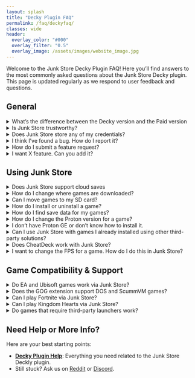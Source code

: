 ```yaml
---
layout: splash
title: "Decky Plugin FAQ"
permalink: /faq/deckyfaq/
classes: wide
header:
  overlay_color: "#000"
  overlay_filter: "0.5"
  overlay_image: /assets/images/website_image.jpg
---
```

<div class="spacer mt-4"></div>

Welcome to the Junk Store Decky Plugin FAQ! Here you’ll find answers to the most commonly asked questions about the Junk Store Decky plugin. This page is updated regularly as we respond to user feedback and questions.

<h2>General</h2>



<details class="faq-box">
  <summary>What’s the difference between the Decky version and the Paid version</summary>
  <p></p>
    The Decky version is free and open source, designed to run via the Decky Loader. The Paid version includes extra convenience features and doesn't require Decky to run.
    <br>
    <br>
    For more infomation, see our <a href="{{ '/learnmore/' | relative_url }}">Junk Store 2.0 Learn More Page</a>
</details>

<details class="faq-box">
  <summary>Is Junk Store trustworthy?</summary>
    <p></p>
    Yes. Junk Store is developed by a cybersecurity expert and white-hat professional. You can verify our lead developer’s credentials on <a href="https://www.linkedin.com/in/eben-bruyns/" target="_blank">LinkedIn</a>.
  <br>
  <br>
    We take user privacy and security seriously — nothing is stored, tracked, or transmitted beyond what is absolutely required for Junk Store to function properly.
</details>

<details class="faq-box">
  <summary>Does Junk Store store any of my credentials?</summary>
  <p></p>
    No. Junk Store does not store any of your credentials. This works the same way as in the open-source Decky Plugin version of Junk Store.
  <br>
  <br>
    All authentication is handled via OAuth tokens. The only token managed directly by Junk Store is the Junk Store token. Other tokens are managed by external tools: Legendary (Epic) & lgogdownloader (Gog).
</details>

<details class="faq-box">
  <summary>I think I've found a bug. How do I report it?</summary>
  <p></p>
    We really appreciate bug reports! Like you, we want Junk Store to just work—so if you come across a bug, please let us know. If we don’t know about it, we can’t fix it.
  <br>
  <br>
    <strong>Submit bugs on GitHub so we can track them properly:</strong><br>
    <a href="https://github.com/ebenbruyns/junkstore/issues/new/choose" target="_blank" rel="noopener">Submit a bug report</a>
  <br>
  <br>
    You’ll need a GitHub account to submit an issue. It’s free to create one if you don’t already have it.
  <br>
  <br>
    <strong>Note:</strong> Bug reports aren’t support tickets. If you need help or aren’t sure if it’s a bug, please ask in our <a href="https://discord.gg/6mRUhR6Teh" target="_blank" rel="noopener">Discord server</a> first.
</details>

<details class="faq-box">
  <summary>How do I submit a feature request?</summary>
 <p></p>
  We prefer feature requests via GitHub where they can be tracked:<br>
  <a href="https://github.com/ebenbruyns/junkstore/issues/new/choose" target="_blank" rel="noopener noreferrer">Submit a feature request</a>
</details>

<details class="faq-box">
  <summary>I want X feature. Can you add it?</summary>
<p></p>
  There are a few ways to request features:
<ol>
  <li>Submit a pull request if you know how to code.</li>
  <li>Offer a bounty and pay a developer to implement it.</li>
</ol>
</details>

<h2>Using Junk Store</h2>

<details class="faq-box">
  <summary>Does Junk Store support cloud saves</summary>
  <p></p>
  No, as we don't want to have users run the risk of losing their game saves.
</details>

<details class="faq-box">
  <summary>How do I change where games are downloaded?</summary>
  <p></p>
    You can set your preferred download location from the Epic tab:
  <ul>
    <li>Go to the <strong>Epic</strong> tab</li>
    <li>Click the <strong>⚙️ Gear icon</strong> to open settings</li>
    <li>Set your desired download path (e.g. your SD card directory)</li>
    <li>Press <kbd>X</kbd> to save your changes.</li>
  </ul>
</details>

<details class="faq-box">
  <summary>Can I move games to my SD card?</summary>
  <p></p>
    Not at the moment. It’s a complex feature and on our development roadmap. For now, games need to be stored on internal storage or an already-mounted drive.
</details>

<details class="faq-box">
  <summary>How do I install or uninstall a game?</summary>
  <p></p>
  <strong>To uninstall a game in Junk Store:</strong>
  <ol>
    <li>Open the game’s page in Junk Store.</li>
    <li>
      Open the <strong>☰ Slider menu</strong> and select <strong>Uninstall</strong>.<br>
      <em>Note:</em> You may want to write down the game's SteamID so you can locate it later in your <code>compatdata</code> and <code>shadercache</code> folders.
    </li>
    <li>
      Manually delete any leftover files to free up space or completely remove the game:
      <ul>
        <li><strong>Epic:</strong> <code>~/Games/epic</code> or <code>/*your-SD-card*/Games/epic</code></li>
        <li><strong>GOG:</strong> <code>~/Games/gog</code> or <code>/*your-SD-card*/Games/gog</code></li>
      </ul>
    </li>
  </ol>
  <strong>Important:</strong> Uninstalling a game will remove all local save data. Be sure to back up your saves first if you want to keep them.
</details>

<details class="faq-box">
  <summary>How do I find save data for my games?</summary>
  <p></p>
  <ol>
    <li>
      Find the game's <strong>Steam ID</strong> at the bottom of its page in Junk Store.
    </li>
    <li>
      Navigate to the following path on your Steam Deck:<br>
      <code>~/.local/share/Steam/steamapps/compatdata/&lt;SteamID&gt;/pfx/drive_c/users/steamuser/</code>
    </li>
    <li>
      From there, follow the path used by your game. Here are some examples:
      <ul>
        <li><strong>Epic example:</strong> <code>Local Settings/Application Data/Dying Light/Saved</code></li>
        <li><strong>GOG example:</strong> <code>AppData/Roaming/Lonely Troops/Hero of the Kingdom II</code></li>
      </ul>
    </li>
  </ol>
    Each game may store saves in slightly different locations depending on how it was packaged or ported. Look under <code>AppData</code>, <code>Local Settings</code>, or <code>Documents</code> within the Steam compatibility prefix.
</details>

<details class="faq-box">
  <summary>How do I change the Proton version for a game?</summary>
  <p></p>
    You can do this from either your Steam Library or directly inside Junk Store.
  <br>
  <br>
    <strong>From Junk Store:</strong><br>
    Press <code>Y</code> to open the Steam shortcut.
    <ol>
      <li>Click the gear icon ⚙️ → <strong>Properties</strong> → <strong>Compatibility</strong></li>
      <li>Select the Proton version you want to use</li>
      <li>Relaunch the game</li>
    </ol>
    <strong>From Steam Library:</strong><br>
  <ol>
      <li>Highlight the game and press the <strong>Start/Options</strong> button (the one with three lines)</li>
      <li>Go to <strong>Properties</strong> → <strong>Compatibility</strong></li>
      <li>Select the Proton version you want to use</li>
      <li>Relaunch the game</li>
    </ol>
    Once you've selected a version, back out to the game screen and hit <strong>Play</strong>.
</details>

<details class="faq-box">
  <summary>I don’t have Proton GE or don’t know how to install it.</summary>
  <p></p>
    To get Proton GE or other custom versions of Proton, you can use one of the following tools:
  <ul>
    <li><strong>ProtonUp-QT</strong> — A simple app that lets you download and manage Proton versions. You can find it in the <strong>Discover Store</strong> (in Desktop Mode).</li>
    <li><strong>Wine Cellar</strong> — A Decky plugin that works similarly to ProtonUp-QT. If you already have Decky installed for other plugins, you can install Wine Cellar directly from the <strong>Decky Plugin Store</strong>.</li>
  </ul>
    Once installed, use either tool to download the latest <strong>GE-Proton</strong> release. After that, you’ll be able to select it as a compatibility option in Junk Store.
    <br>
    <br>
    Please refer to our <a href="{{ '/plugin_tutorials/' | relative_url }}"> Plugin Tutorials</a> page to see how to change/check your Proton version if you are unsure how to do this.
</details>

<details class="faq-box">
  <summary>Can I use Junk Store with games I already installed using other third-party solutions?</summary>
  <p></p>
    <strong>No.</strong> Junk Store manages its own installations and environment. Games installed through other launchers (like Heroic, Lutris, or Bottles) are not recognized or managed by Junk Store.
  <br>
  <br>
      If you want to use Junk Store to manage a game, you’ll need to install it again through Junk Store directly.
 </details>

<details class="faq-box">
  <summary>Does CheatDeck work with Junk Store?</summary>
  <p> </p>
    Not reliably. Epic game launch options are very sensitive, and tools like CheatDeck can conflict with Junk Store’s configuration. We’ve spent over 100 hours fine-tuning this — so use with caution.
  <br>
  <br>
    That said, our extension scripts are open and easier to modify than the plugin core. If you want to experiment and send a working pull request, we’re happy to review it!
</details>

<details class="faq-box">
  <summary>I want to change the FPS for a game. How do I do this in Junk Store?</summary>
  <p></p>
    Just like with regular Steam games, you can change the FPS cap through the Quick Access Menu (QAM).
    <ul> 
      <li>Hit the <strong>three-dot button</strong> on your Deck to open the QAM</li>
      <li>Scroll to the performance tab</li>
      <li>Adjust the FPS, TDP, refresh rate, or any other performance settings from there.</li>
    </ul>
</details>

<h2>Game Compatibility & Support</h2>

<details class="faq-box">
  <summary>Do EA and Ubisoft games work via Junk Store?</summary>
  <p></p>
    <strong>EA Games:</strong><br>
    No, EA games are not supported. They require the EA Launcher, which isn’t integrated with Junk Store. Because of this, EA titles will not appear in your Epic Games library when accessed through Junk Store.
  <br>
  <br>
    <strong>Ubisoft Games:</strong><br>
    It’s complicated. Some Ubisoft titles do appear in your Epic library, while others don’t. The Ubisoft Launcher is not officially supported, but we—and some users—have successfully installed it manually and run select games through Junk Store.
  <!-- <ul>
    <li>A full guide is available here: <a href="/tutorials/Ubisoft/">How to install Ubisoft via Junk Store</a></li>
  </ul> -->
</details>

<details class="faq-box">
  <summary>Does the GOG extension support DOS and ScummVM games?</summary>
  <p></p>
    <strong>No.</strong> DOS games and some ScummVM titles are not supported by the GOG extension in the Decky version of Junk Store.
  </details>

<details class="faq-box">
  <summary>Can I play Fortnite via Junk Store?</summary>
  <p></p>
    <strong>No.</strong> Epic Games does not support Fortnite on Linux due to anti-cheat limitations.
  <br>
  <br>
    To play Fortnite on a Steam Deck or Linux system, you will need to either:
    <ul>
      <li>Dual-boot Windows</li>
      <li>Use a cloud gaming or streaming service</li>
    </ul>
    More info: <a href="https://www.theverge.com/2022/2/8/22923163/fortnite-steam-deck-update-epic-tim-sweeney" target="_blank" rel="noopener">The Verge article</a>
</details>

<details class="faq-box">
  <summary>Can I play Kingdom Hearts via Junk Store?</summary>
   <p></p>
    Kingdom Hearts has known compatibility issues on Linux, and this isn’t specific to Junk Store.
    <br>
    <br>
    We haven’t been able to test it ourselves as we don’t own a copy, so we can’t provide official support or recommendations at this time.
</details>

<details class="faq-box">
  <summary>Do games that require third-party launchers work?</summary>
  <p></p>
    Not currently. While Legendary has limited support, this feature isn’t implemented in Junk Store yet. You can attempt manual setup via CLI or modify the extension script.
</details>

<h2>Need Help or More Info?</h2>
<p>Here are your best starting points:</p>
<ul>
  <li>
    <strong><a href="{{ '/deckyhelp' | relative_url }}">Decky Plugin Help</a></strong>: Everything you need related to the Junk Store Deckly plugin.
  </li>
<li>
    Still stuck? Ask us on 
    <a href="https://www.reddit.com/r/JunkStore/" target="_blank">Reddit</a> or 
    <a href="https://discord.gg/6mRUhR6Teh" target="_blank">Discord</a>.
  </li>
</ul>